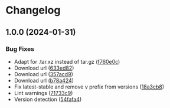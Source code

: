 # Changelog

## 1.0.0 (2024-01-31)


### Bug Fixes

* Adapt for .tar.xz instead of tar.gz ([f760e0c](https://github.com/jonasb/asdf-libsql-server/commit/f760e0c7c1d2b15e8a932863419533920f4245e5))
* Download url ([633ed82](https://github.com/jonasb/asdf-libsql-server/commit/633ed8225f36c0e5ec76522c90e7875d3be0b2b7))
* Download url ([357acd9](https://github.com/jonasb/asdf-libsql-server/commit/357acd90dda9072fd539db07a0ac7036a1aa37a7))
* Download url ([b78a424](https://github.com/jonasb/asdf-libsql-server/commit/b78a424aef765c45c7baf45d3f88de34d0a2301a))
* Fix latest-stable and remove v prefix from versions ([18a3cb8](https://github.com/jonasb/asdf-libsql-server/commit/18a3cb880d5c48bd18a4cde26b2ddbf54b435076))
* Lint warnings ([71733c9](https://github.com/jonasb/asdf-libsql-server/commit/71733c9d72246437c2756735aa0a88acbf5b14b3))
* Version detection ([54fafa4](https://github.com/jonasb/asdf-libsql-server/commit/54fafa45629f8f83daf30905b27c2e524678690f))
